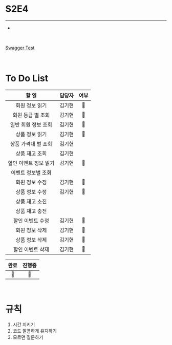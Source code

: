 # S2E4
---

*

<br>

[Swagger Test](http://localhost:8080/swagger-ui/index.html#)

<br>

# To Do List

|     할 일      |  담당자   |  여부   |
|:------------:|:------:|:-----:|
|   회원 정보 읽기   |  김기현   |  🔵   |
|  회원 등급 별 조회  |  김기현   |   🔵    |
| 일반 회원 정보 조회  |  김기현   |  🔵     |
|   상품 정보 읽기   |  김기현   |  🔵   |
| 상품 가격대 별 조회  |  김기현   |       |
|   상품 재고 조회   |  김기현   |       |
| 할인 이벤트 정보 읽기 |  김기현   |  🔵   |
|  이벤트 정보별 조회  |        |       |
|   회원 정보 수정   |  김기현   |  🔵   |
|   상품 정보 수정   |  김기현   |  🔵   |
|   상품 재고 소진   |        |       |
|   상품 재고 충전   |        |       |
|  할인 이벤트 수정   |  김기현   |  🔵   |
|   회원 정보 삭제   |  김기현   |  🔵   |
|   상품 정보 삭제   |  김기현   |  🔵   |
|  할인 이벤트 삭제   |  김기현   |  🔵   |


|완료|진행중|
|:---:|:---:|
| 🔵 |🔴   |
<br>

# 규칙

1. 시간 지키기
2. 코드 깔끔하게 유지하기
3. 모르면 질문하기
